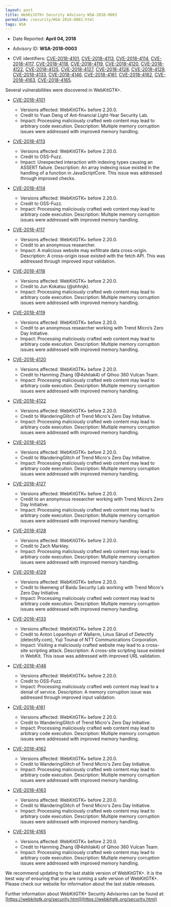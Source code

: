 ```yaml
---
layout: post
title: WebKitGTK+ Security Advisory WSA-2018-0003
permalink: /security/WSA-2018-0003.html
tags: WSA
---
```


* Date Reported: **April 04, 2018**

* Advisory ID: **WSA-2018-0003**

* CVE identifiers: [CVE-2018-4101](#CVE-2018-4101), [CVE-2018-4113](#CVE-2018-4113),
  [CVE-2018-4114](#CVE-2018-4114), [CVE-2018-4117](#CVE-2018-4117),
  [CVE-2018-4118](#CVE-2018-4118), [CVE-2018-4119](#CVE-2018-4119),
  [CVE-2018-4120](#CVE-2018-4120), [CVE-2018-4122](#CVE-2018-4122),
  [CVE-2018-4125](#CVE-2018-4125), [CVE-2018-4127](#CVE-2018-4127),
  [CVE-2018-4128](#CVE-2018-4128), [CVE-2018-4129](#CVE-2018-4129),
  [CVE-2018-4133](#CVE-2018-4133), [CVE-2018-4146](#CVE-2018-4146),
  [CVE-2018-4161](#CVE-2018-4161), [CVE-2018-4162](#CVE-2018-4162),
  [CVE-2018-4163](#CVE-2018-4163), [CVE-2018-4165](#CVE-2018-4165).


Several vulnerabilities were discovered in WebKitGTK+.

* <a name="CVE-2018-4101" href="https://cve.mitre.org/cgi-bin/cvename.cgi?name=CVE-2018-4101">CVE-2018-4101</a>
  * Versions affected: WebKitGTK+ before 2.20.0.
  * Credit to Yuan Deng of Ant-financial Light-Year Security Lab.
  * Impact: Processing maliciously crafted web content may lead to
    arbitrary code execution. Description: Multiple memory corruption
    issues were addressed with improved memory handling.

* <a name="CVE-2018-4113" href="https://cve.mitre.org/cgi-bin/cvename.cgi?name=CVE-2018-4113">CVE-2018-4113</a>
  * Versions affected: WebKitGTK+ before 2.20.0.
  * Credit to OSS-Fuzz.
  * Impact: Unexpected interaction with indexing types causing an ASSERT
    failure. Description: An array indexing issue existed in the
    handling of a function in JavaScriptCore. This issue was addressed
    through improved checks.

* <a name="CVE-2018-4114" href="https://cve.mitre.org/cgi-bin/cvename.cgi?name=CVE-2018-4114">CVE-2018-4114</a>
  * Versions affected: WebKitGTK+ before 2.20.0.
  * Credit to OSS-Fuzz.
  * Impact: Processing maliciously crafted web content may lead to
    arbitrary code execution. Description: Multiple memory corruption
    issues were addressed with improved memory handling.

* <a name="CVE-2018-4117" href="https://cve.mitre.org/cgi-bin/cvename.cgi?name=CVE-2018-4117">CVE-2018-4117</a>
  * Versions affected: WebKitGTK+ before 2.20.0.
  * Credit to an anonymous researcher.
  * Impact: A malicious website may exfiltrate data cross-origin.
    Description: A cross-origin issue existed with the fetch API. This
    was addressed through improved input validation.

* <a name="CVE-2018-4118" href="https://cve.mitre.org/cgi-bin/cvename.cgi?name=CVE-2018-4118">CVE-2018-4118</a>
  * Versions affected: WebKitGTK+ before 2.20.0.
  * Credit to Jun Kokatsu (@shhnjk).
  * Impact: Processing maliciously crafted web content may lead to
    arbitrary code execution. Description: Multiple memory corruption
    issues were addressed with improved memory handling.

* <a name="CVE-2018-4119" href="https://cve.mitre.org/cgi-bin/cvename.cgi?name=CVE-2018-4119">CVE-2018-4119</a>
  * Versions affected: WebKitGTK+ before 2.20.0.
  * Credit to an anonymous researcher working with Trend Micro’s Zero
    Day Initiative.
  * Impact: Processing maliciously crafted web content may lead to
    arbitrary code execution. Description: Multiple memory corruption
    issues were addressed with improved memory handling.

* <a name="CVE-2018-4120" href="https://cve.mitre.org/cgi-bin/cvename.cgi?name=CVE-2018-4120">CVE-2018-4120</a>
  * Versions affected: WebKitGTK+ before 2.20.0.
  * Credit to Hanming Zhang (@4shitak4) of Qihoo 360 Vulcan Team.
  * Impact: Processing maliciously crafted web content may lead to
    arbitrary code execution. Description: Multiple memory corruption
    issues were addressed with improved memory handling.

* <a name="CVE-2018-4122" href="https://cve.mitre.org/cgi-bin/cvename.cgi?name=CVE-2018-4122">CVE-2018-4122</a>
  * Versions affected: WebKitGTK+ before 2.20.0.
  * Credit to WanderingGlitch of Trend Micro's Zero Day Initiative.
  * Impact: Processing maliciously crafted web content may lead to
    arbitrary code execution. Description: Multiple memory corruption
    issues were addressed with improved memory handling.

* <a name="CVE-2018-4125" href="https://cve.mitre.org/cgi-bin/cvename.cgi?name=CVE-2018-4125">CVE-2018-4125</a>
  * Versions affected: WebKitGTK+ before 2.20.0.
  * Credit to WanderingGlitch of Trend Micro's Zero Day Initiative.
  * Impact: Processing maliciously crafted web content may lead to
    arbitrary code execution. Description: Multiple memory corruption
    issues were addressed with improved memory handling.

* <a name="CVE-2018-4127" href="https://cve.mitre.org/cgi-bin/cvename.cgi?name=CVE-2018-4127">CVE-2018-4127</a>
  * Versions affected: WebKitGTK+ before 2.20.0.
  * Credit to an anonymous researcher working with Trend Micro’s Zero
    Day Initiative.
  * Impact: Processing maliciously crafted web content may lead to
    arbitrary code execution. Description: Multiple memory corruption
    issues were addressed with improved memory handling.

* <a name="CVE-2018-4128" href="https://cve.mitre.org/cgi-bin/cvename.cgi?name=CVE-2018-4128">CVE-2018-4128</a>
  * Versions affected: WebKitGTK+ before 2.20.0.
  * Credit to Zach Markley.
  * Impact: Processing maliciously crafted web content may lead to
    arbitrary code execution. Description: Multiple memory corruption
    issues were addressed with improved memory handling.

* <a name="CVE-2018-4129" href="https://cve.mitre.org/cgi-bin/cvename.cgi?name=CVE-2018-4129">CVE-2018-4129</a>
  * Versions affected: WebKitGTK+ before 2.20.0.
  * Credit to likemeng of Baidu Security Lab working with Trend Micro's
    Zero Day Initiative.
  * Impact: Processing maliciously crafted web content may lead to
    arbitrary code execution. Description: Multiple memory corruption
    issues were addressed with improved memory handling.

* <a name="CVE-2018-4133" href="https://cve.mitre.org/cgi-bin/cvename.cgi?name=CVE-2018-4133">CVE-2018-4133</a>
  * Versions affected: WebKitGTK+ before 2.20.0.
  * Credit to Anton Lopanitsyn of Wallarm, Linus Särud of Detectify
    (detectify.com), Yuji Tounai of NTT Communications Corporation.
  * Impact: Visiting a maliciously crafted website may lead to a cross-
    site scripting attack. Description: A cross-site scripting issue
    existed in WebKit. This issue was addressed with improved URL
    validation.

* <a name="CVE-2018-4146" href="https://cve.mitre.org/cgi-bin/cvename.cgi?name=CVE-2018-4146">CVE-2018-4146</a>
  * Versions affected: WebKitGTK+ before 2.20.0.
  * Credit to OSS-Fuzz.
  * Impact: Processing maliciously crafted web content may lead to a
    denial of service. Description: A memory corruption issue was
    addressed through improved input validation.

* <a name="CVE-2018-4161" href="https://cve.mitre.org/cgi-bin/cvename.cgi?name=CVE-2018-4161">CVE-2018-4161</a>
  * Versions affected: WebKitGTK+ before 2.20.0.
  * Credit to WanderingGlitch of Trend Micro's Zero Day Initiative.
  * Impact: Processing maliciously crafted web content may lead to
    arbitrary code execution. Description: Multiple memory corruption
    issues were addressed with improved memory handling.

* <a name="CVE-2018-4162" href="https://cve.mitre.org/cgi-bin/cvename.cgi?name=CVE-2018-4162">CVE-2018-4162</a>
  * Versions affected: WebKitGTK+ before 2.20.0.
  * Credit to WanderingGlitch of Trend Micro's Zero Day Initiative.
  * Impact: Processing maliciously crafted web content may lead to
    arbitrary code execution. Description: Multiple memory corruption
    issues were addressed with improved memory handling.

* <a name="CVE-2018-4163" href="https://cve.mitre.org/cgi-bin/cvename.cgi?name=CVE-2018-4163">CVE-2018-4163</a>
  * Versions affected: WebKitGTK+ before 2.20.0.
  * Credit to WanderingGlitch of Trend Micro's Zero Day Initiative.
  * Impact: Processing maliciously crafted web content may lead to
    arbitrary code execution. Description: Multiple memory corruption
    issues were addressed with improved memory handling.

* <a name="CVE-2018-4165" href="https://cve.mitre.org/cgi-bin/cvename.cgi?name=CVE-2018-4165">CVE-2018-4165</a>
  * Versions affected: WebKitGTK+ before 2.20.0.
  * Credit to Hanming Zhang (@4shitak4) of Qihoo 360 Vulcan Team.
  * Impact: Processing maliciously crafted web content may lead to
    arbitrary code execution. Description: Multiple memory corruption
    issues were addressed with improved memory handling.


We recommend updating to the last stable version of WebKitGTK+. It is
the best way of ensuring that you are running a safe version of
WebKitGTK+. Please check our website for information about the last
stable releases.

Further information about WebKitGTK+ Security Advisories can be found at: 
[https://webkitgtk.org/security.html](https://webkitgtk.org/security.html)
